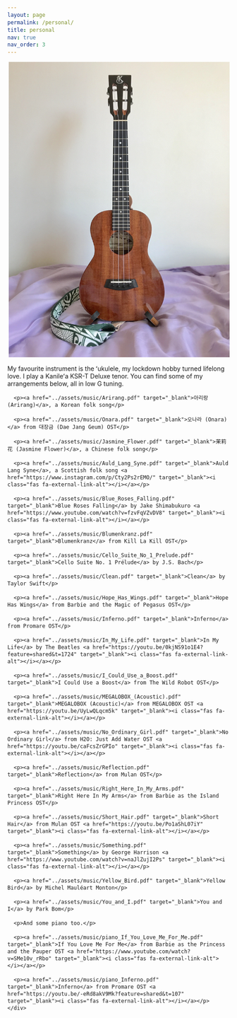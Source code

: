 ```yaml
---
layout: page
permalink: /personal/
title: personal
nav: true
nav_order: 3
---
```


<div class="container" style="margin-bottom: 3px">
  <div class="row">
    <div class="col-4" style="padding-left: 3px">
      <img src="../assets/img/ukulele.jpg" class="img-fluid z-depth-1 rounded">
    </div>
    <div class="col-8">
      <p>My favourite instrument is the ʻukulele, my lockdown hobby turned lifelong love. I play a Kanileʻa KSR-T Deluxe tenor. You can find some of my arrangements below, all in low G tuning.</p>

      <p><a href="../assets/music/Arirang.pdf" target="_blank">아리랑 (Arirang)</a>, a Korean folk song</p>

      <p><a href="../assets/music/Onara.pdf" target="_blank">오나라 (Onara)</a> from 대장금 (Dae Jang Geum) OST</p>

      <p><a href="../assets/music/Jasmine_Flower.pdf" target="_blank">茉莉花 (Jasmine Flower)</a>, a Chinese folk song</p>

      <p><a href="../assets/music/Auld_Lang_Syne.pdf" target="_blank">Auld Lang Syne</a>, a Scottish folk song <a href="https://www.instagram.com/p/Cty2Ps2rEMO/" target="_blank"><i class="fas fa-external-link-alt"></i></a></p>

      <p><a href="../assets/music/Blue_Roses_Falling.pdf" target="_blank">Blue Roses Falling</a> by Jake Shimabukuro <a href="https://www.youtube.com/watch?v=fzvFqVZvDV8" target="_blank"><i class="fas fa-external-link-alt"></i></a></p>

      <p><a href="../assets/music/Blumenkranz.pdf" target="_blank">Blumenkranz</a> from Kill La Kill OST</p>

      <p><a href="../assets/music/Cello_Suite_No_1_Prelude.pdf" target="_blank">Cello Suite No. 1 Prélude</a> by J.S. Bach</p>

      <p><a href="../assets/music/Clean.pdf" target="_blank">Clean</a> by Taylor Swift</p>

      <p><a href="../assets/music/Hope_Has_Wings.pdf" target="_blank">Hope Has Wings</a> from Barbie and the Magic of Pegasus OST</p>

      <p><a href="../assets/music/Inferno.pdf" target="_blank">Inferno</a> from Promare OST</p>

      <p><a href="../assets/music/In_My_Life.pdf" target="_blank">In My Life</a> by The Beatles <a href="https://youtu.be/0kjNS91o1E4?feature=shared&t=1724" target="_blank"><i class="fas fa-external-link-alt"></i></a></p>

      <p><a href="../assets/music/I_Could_Use_a_Boost.pdf" target="_blank">I Could Use a Boost</a> from The Wild Robot OST</p>

      <p><a href="../assets/music/MEGALOBOX_(Acoustic).pdf" target="_blank">MEGALOBOX (Acoustic)</a> from MEGALOBOX OST <a href="https://youtu.be/UyLwQLqcm5k" target="_blank"><i class="fas fa-external-link-alt"></i></a></p>

      <p><a href="../assets/music/No_Ordinary_Girl.pdf" target="_blank">No Ordinary Girl</a> from H2O: Just Add Water OST <a href="https://youtu.be/caFcsZrGPIo" target="_blank"><i class="fas fa-external-link-alt"></i></a></p>

      <p><a href="../assets/music/Reflection.pdf" target="_blank">Reflection</a> from Mulan OST</p>

      <p><a href="../assets/music/Right_Here_In_My_Arms.pdf" target="_blank">Right Here In My Arms</a> from Barbie as the Island Princess OST</p>

      <p><a href="../assets/music/Short_Hair.pdf" target="_blank">Short Hair</a> from Mulan OST <a href="https://youtu.be/Po1aShL07iY" target="_blank"><i class="fas fa-external-link-alt"></i></a></p>

      <p><a href="../assets/music/Something.pdf" target="_blank">Something</a> by George Harrison <a href="https://www.youtube.com/watch?v=naJlZujI2Ps" target="_blank"><i class="fas fa-external-link-alt"></i></a></p>
      
      <p><a href="../assets/music/Yellow_Bird.pdf" target="_blank">Yellow Bird</a> by Michel Mauléart Monton</p>

      <p><a href="../assets/music/You_and_I.pdf" target="_blank">You and I</a> by Park Bom</p>

      <p>And some piano too.</p>

      <p><a href="../assets/music/piano_If_You_Love_Me_For_Me.pdf" target="_blank">If You Love Me For Me</a> from Barbie as the Princess and the Pauper OST <a href="https://www.youtube.com/watch?v=SMe10v_rRbo" target="_blank"><i class="fas fa-external-link-alt"></i></a></p>

      <p><a href="../assets/music/piano_Inferno.pdf" target="_blank">Inferno</a> from Promare OST <a href="https://youtu.be/-eRd8akV9Mk?feature=shared&t=107" target="_blank"><i class="fas fa-external-link-alt"></i></a></p>
    </div>
  </div>
</div>
